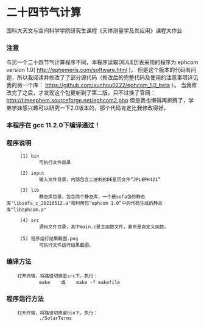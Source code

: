 # 二十四节气计算
国科大天文与空间科学学院研究生课程《天体测量学及其应用》课程大作业
### 注意
与另一个二十四节气计算程序不同，本程序读取DE/LE历表采用的程序为:ephcom version 1.0(
http://ephemeris.com/software.html 
)。
但是这个版本的代码有问题，所以我阅读并修改了了部分源代码（修改后的完整代码及使用的注意事项详见我的另一个库：
https://github.com/xunhou0222/ephcom_1.0_beta
）。
当我修改完了之后，才发现这个包更新到了第二版，只不过换了官网：
http://timeephem.sourceforge.net/ephcom2.php
但是我也懒得再折腾了，学弟学妹感兴趣可以研究一下2.0版本的，那个代码肯定比我修改得好。
### 本程序在 gcc 11.2.0下编译通过！
### 程序说明
    
         (1) bin
                可执行文件目录

         (2) input
                输入文件目录，内部包含二进制的DE星历文件“JPLEPH421”

         (3) lib
                静态库目录，包含两个静态库，一个是sofa包的静态库"libsofa_c_20210512.a"和利用包“ephcom 1.0”中的代码生成的静态库“libephcom.a"

         (4) src
                源码文件目录，其中main.c是主函数文件，其余是自定义函数。

         (5) 程序运行结果截图.png
                可执行文件运行结果截图。


### 编译方法
        打开终端，将路径切换至src下，执行：
                make    或    make -f makefile


### 程序运行方法
        打开终端，将路径切换至bin下，执行：
                ./SolarTerms
